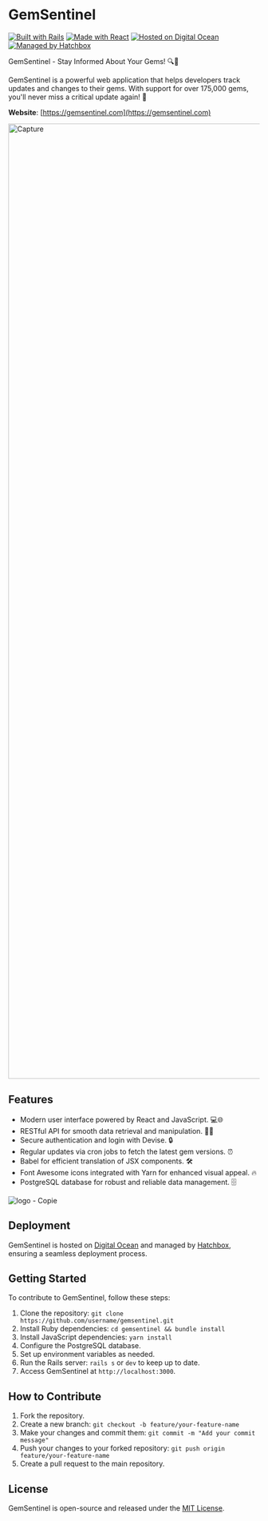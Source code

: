 # GemSentinel

[![Built with Rails](https://img.shields.io/badge/Built%20with-Rails-red?style=for-the-badge&logo=ruby-on-rails)](https://rubyonrails.org/)
[![Made with React](https://img.shields.io/badge/Made%20with-React-blue?style=for-the-badge&logo=react)](https://reactjs.org/)
[![Hosted on Digital Ocean](https://img.shields.io/badge/Hosted%20on-Digital%20Ocean-darkblue?style=for-the-badge&logo=digitalocean)](https://www.digitalocean.com/)
[![Managed by Hatchbox](https://img.shields.io/badge/Managed%20by-Hatchbox-green?style=for-the-badge&logo=hatchbox)](https://www.hatchbox.io/)

GemSentinel - Stay Informed About Your Gems! 🔍💎

GemSentinel is a powerful web application that helps developers track updates and changes to their gems. With support for over 175,000 gems, you'll never miss a critical update again! 🚀

**Website**: [https://gemsentinel.com](https://gemsentinel.com)

<img width="1910" alt="Capture" src="https://github.com/Peuf54/GemSentinel.com/assets/113709332/b95da8f7-16df-4417-a1ec-e5fe4ad63b08">

## Features
- Modern user interface powered by React and JavaScript. 💻🌐
- RESTful API for smooth data retrieval and manipulation. 🚀⏰
- Secure authentication and login with Devise. 🔒
- Regular updates via cron jobs to fetch the latest gem versions. ⏰
- Babel for efficient translation of JSX components. 🛠
- Font Awesome icons integrated with Yarn for enhanced visual appeal. 🔥
- PostgreSQL database for robust and reliable data management. 🗄

![logo - Copie](https://github.com/Peuf54/GemSentinel.com/assets/113709332/30ec593a-ffbc-4a9d-adda-5960342989f4)

## Deployment
GemSentinel is hosted on [Digital Ocean](https://www.digitalocean.com/) and managed by [Hatchbox](https://www.hatchbox.io/), ensuring a seamless deployment process.

## Getting Started
To contribute to GemSentinel, follow these steps:

1. Clone the repository: `git clone https://github.com/username/gemsentinel.git`
2. Install Ruby dependencies: `cd gemsentinel && bundle install`
3. Install JavaScript dependencies: `yarn install`
4. Configure the PostgreSQL database.
5. Set up environment variables as needed.
6. Run the Rails server: `rails s` or `dev` to keep up to date.
7. Access GemSentinel at `http://localhost:3000`.

## How to Contribute
1. Fork the repository.
2. Create a new branch: `git checkout -b feature/your-feature-name`
3. Make your changes and commit them: `git commit -m "Add your commit message"`
4. Push your changes to your forked repository: `git push origin feature/your-feature-name`
5. Create a pull request to the main repository.

## License
GemSentinel is open-source and released under the [MIT License](LICENSE).
